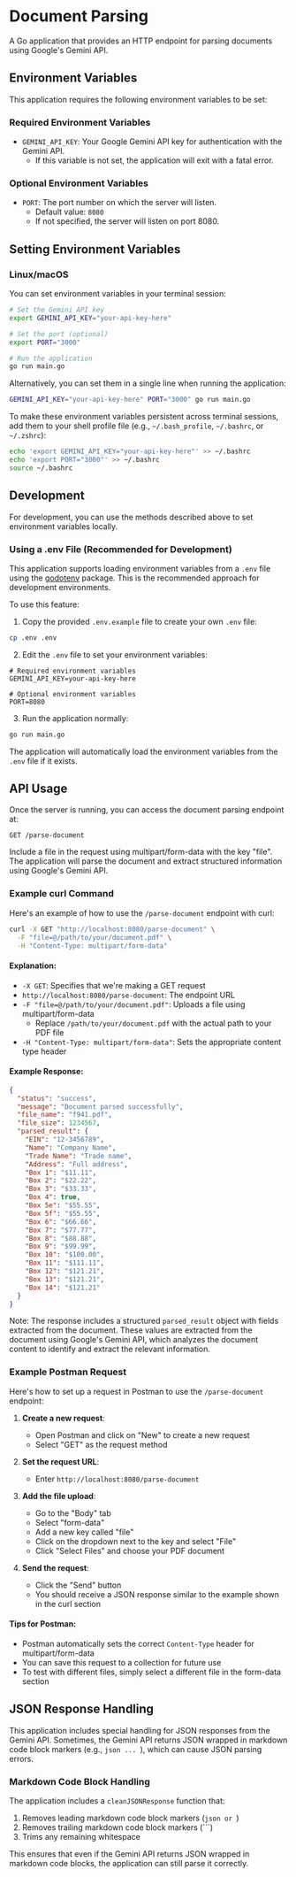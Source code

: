 # Document Parsing

A Go application that provides an HTTP endpoint for parsing documents using Google's Gemini API.

## Environment Variables

This application requires the following environment variables to be set:

### Required Environment Variables

- `GEMINI_API_KEY`: Your Google Gemini API key for authentication with the Gemini API.
  - If this variable is not set, the application will exit with a fatal error.

### Optional Environment Variables

- `PORT`: The port number on which the server will listen.
  - Default value: `8080`
  - If not specified, the server will listen on port 8080.

## Setting Environment Variables

### Linux/macOS

You can set environment variables in your terminal session:

```bash
# Set the Gemini API key
export GEMINI_API_KEY="your-api-key-here"

# Set the port (optional)
export PORT="3000"

# Run the application
go run main.go
```

Alternatively, you can set them in a single line when running the application:

```bash
GEMINI_API_KEY="your-api-key-here" PORT="3000" go run main.go
```

To make these environment variables persistent across terminal sessions, add them to your shell profile file (e.g., `~/.bash_profile`, `~/.bashrc`, or `~/.zshrc`):

```bash
echo 'export GEMINI_API_KEY="your-api-key-here"' >> ~/.bashrc
echo 'export PORT="3000"' >> ~/.bashrc
source ~/.bashrc
```

## Development

For development, you can use the methods described above to set environment variables locally.

### Using a .env File (Recommended for Development)

This application supports loading environment variables from a `.env` file using the [godotenv](https://github.com/joho/godotenv) package. This is the recommended approach for development environments.

To use this feature:

1. Copy the provided `.env.example` file to create your own `.env` file:

```bash
cp .env .env
```

2. Edit the `.env` file to set your environment variables:

```
# Required environment variables
GEMINI_API_KEY=your-api-key-here

# Optional environment variables
PORT=8080
```

3. Run the application normally:

```bash
go run main.go
```

The application will automatically load the environment variables from the `.env` file if it exists.


## API Usage

Once the server is running, you can access the document parsing endpoint at:

```
GET /parse-document
```

Include a file in the request using multipart/form-data with the key "file". The application will parse the document and extract structured information using Google's Gemini API.

### Example curl Command

Here's an example of how to use the `/parse-document` endpoint with curl:

```bash
curl -X GET "http://localhost:8080/parse-document" \
  -F "file=@/path/to/your/document.pdf" \
  -H "Content-Type: multipart/form-data"
```

#### Explanation:

- `-X GET`: Specifies that we're making a GET request
- `http://localhost:8080/parse-document`: The endpoint URL
- `-F "file=@/path/to/your/document.pdf"`: Uploads a file using multipart/form-data
  - Replace `/path/to/your/document.pdf` with the actual path to your PDF file
- `-H "Content-Type: multipart/form-data"`: Sets the appropriate content type header

#### Example Response:

```json
{
  "status": "success",
  "message": "Document parsed successfully",
  "file_name": "f941.pdf",
  "file_size": 1234567,
  "parsed_result": {
    "EIN": "12-3456789",
    "Name": "Company Name",
    "Trade Name": "Trade name",
    "Address": "Full address",
    "Box 1": "$11.11",
    "Box 2": "$22.22",
    "Box 3": "$33.33",
    "Box 4": true,
    "Box 5e": "$55.55",
    "Box 5f": "$55.55",
    "Box 6": "$66.66",
    "Box 7": "$77.77",
    "Box 8": "$88.88",
    "Box 9": "$99.99",
    "Box 10": "$100.00",
    "Box 11": "$111.11",
    "Box 12": "$121.21",
    "Box 13": "$121.21",
    "Box 14": "$121.21"
  }
}
```

Note: The response includes a structured `parsed_result` object with fields extracted from the document. These values are extracted from the document using Google's Gemini API, which analyzes the document content to identify and extract the relevant information.

### Example Postman Request

Here's how to set up a request in Postman to use the `/parse-document` endpoint:

1. **Create a new request**:
   - Open Postman and click on "New" to create a new request
   - Select "GET" as the request method

2. **Set the request URL**:
   - Enter `http://localhost:8080/parse-document`

3. **Add the file upload**:
   - Go to the "Body" tab
   - Select "form-data"
   - Add a new key called "file"
   - Click on the dropdown next to the key and select "File"
   - Click "Select Files" and choose your PDF document

4. **Send the request**:
   - Click the "Send" button
   - You should receive a JSON response similar to the example shown in the curl section

#### Tips for Postman:
- Postman automatically sets the correct `Content-Type` header for multipart/form-data
- You can save this request to a collection for future use
- To test with different files, simply select a different file in the form-data section

## JSON Response Handling

This application includes special handling for JSON responses from the Gemini API. Sometimes, the Gemini API returns JSON wrapped in markdown code block markers (e.g., ```json ... ```), which can cause JSON parsing errors.

### Markdown Code Block Handling

The application includes a `cleanJSONResponse` function that:

1. Removes leading markdown code block markers (```json or ```)
2. Removes trailing markdown code block markers (```)
3. Trims any remaining whitespace

This ensures that even if the Gemini API returns JSON wrapped in markdown code blocks, the application can still parse it correctly.
